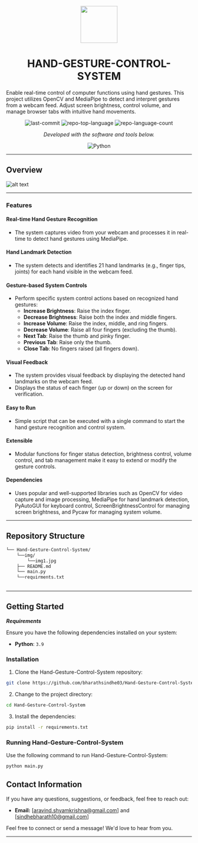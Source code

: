 <p align="center">
  <img src="https://img.icons8.com/external-tal-revivo-regular-tal-revivo/96/external-readme-is-a-easy-to-build-a-developer-hub-that-adapts-to-the-user-logo-regular-tal-revivo.png" width="100" />
</p>
<p align="center">
    <h1 align="center">HAND-GESTURE-CONTROL-SYSTEM</h1>
</p>
<p align="center">
    <p>Enable real-time control of computer functions using hand gestures. This project utilizes OpenCV and MediaPipe to detect and interpret gestures from a webcam feed. Adjust screen brightness, control volume, and manage browser tabs with intuitive hand movements.</p>
</p>
<p align="center">
	<img src="https://img.shields.io/github/last-commit/bharathsindhe03/Hand-Gesture-Control-System?style=flat&logo=git&logoColor=white&color=0080ff" alt="last-commit">
	<img src="https://img.shields.io/github/languages/top/bharathsindhe03/Hand-Gesture-Control-System?style=flat&color=0080ff" alt="repo-top-language">
	<img src="https://img.shields.io/github/languages/count/bharathsindhe03/Hand-Gesture-Control-System?style=flat&color=0080ff" alt="repo-language-count">
<p>
<p align="center">
		<em>Developed with the software and tools below.</em>
</p>
<p align="center">
	<img src="https://img.shields.io/badge/Python-3776AB.svg?style=flat&logo=Python&logoColor=white" alt="Python">
</p>
<hr>

##  Overview

![alt text](https://github.com/bharathsindhe03/Hand-Gesture-Control-System/blob/main/img/img1.jpg)


---

### Features

#### Real-time Hand Gesture Recognition
- The system captures video from your webcam and processes it in real-time to detect hand gestures using MediaPipe.

#### Hand Landmark Detection
- The system detects and identifies 21 hand landmarks (e.g., finger tips, joints) for each hand visible in the webcam feed.

#### Gesture-based System Controls
- Perform specific system control actions based on recognized hand gestures:
  - **Increase Brightness**: Raise the index finger.
  - **Decrease Brightness**: Raise both the index and middle fingers.
  - **Increase Volume**: Raise the index, middle, and ring fingers.
  - **Decrease Volume**: Raise all four fingers (excluding the thumb).
  - **Next Tab**: Raise the thumb and pinky finger.
  - **Previous Tab**: Raise only the thumb.
  - **Close Tab**: No fingers raised (all fingers down).

#### Visual Feedback
- The system provides visual feedback by displaying the detected hand landmarks on the webcam feed.
- Displays the status of each finger (up or down) on the screen for verification.

#### Easy to Run
- Simple script that can be executed with a single command to start the hand gesture recognition and control system.

#### Extensible
- Modular functions for finger status detection, brightness control, volume control, and tab management make it easy to extend or modify the gesture controls.

#### Dependencies
- Uses popular and well-supported libraries such as OpenCV for video capture and image processing, MediaPipe for hand landmark detection, PyAutoGUI for keyboard control, ScreenBrightnessControl for managing screen brightness, and Pycaw for managing system volume.

---

##  Repository Structure

```sh
└── Hand-Gesture-Control-System/
    └──img/
        └──img1.jpg
    ├── README.md
    └── main.py
    └──requirments.txt
    
```
---

##  Getting Started

***Requirements***

Ensure you have the following dependencies installed on your system:

* **Python**: `3.9`

###  Installation

1. Clone the Hand-Gesture-Control-System repository:

```sh
git clone https://github.com/bharathsindhe03/Hand-Gesture-Control-System
```

2. Change to the project directory:

```sh
cd Hand-Gesture-Control-System
```

3. Install the dependencies:

```sh
pip install -r requirements.txt
```

###  Running Hand-Gesture-Control-System

Use the following command to run Hand-Gesture-Control-System:

```sh
python main.py
```


## Contact Information

If you have any questions, suggestions, or feedback, feel free to reach out:

- **Email:** [aravind.shyamkrishna@gmail.com] and [sindhebharath10@gmail.com]


Feel free to connect or send a message! We'd love to hear from you.

---